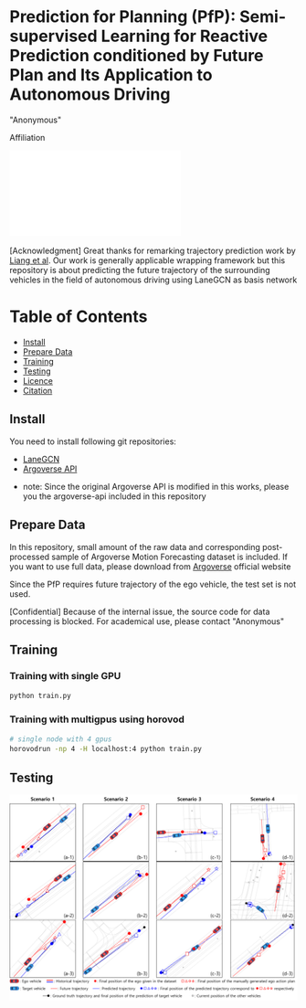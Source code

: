# Prediction for Planning (PfP): Semi-supervised Learning for Reactive Prediction conditioned by Future Plan and Its Application to Autonomous Driving

"Anonymous"

Affiliation

![img](misc/fig2.pdf)

[Acknowledgment]
Great thanks for remarking trajectory prediction work by [Liang et al](https://github.com/uber-research/LaneGCN). Our work is generally applicable wrapping framework but this repository is about predicting the future trajectory of the surrounding vehicles in the field of autonomous driving using LaneGCN as basis network

Table of Contents
=================
  * [Install](#install)
  * [Prepare Data](#Prepare-Data)
  * [Training](#Training)
  * [Testing](#testing)
  * [Licence](#licence)
  * [Citation](#citation)



## Install
You need to install following git repositories:
- [LaneGCN](https://github.com/uber-research/LaneGCN#install-dependancy)
- [Argoverse API](https://github.com/argoai/argoverse-api#installation)

* note: Since the original Argoverse API is modified in this works, please you the argoverse-api included in this repository

## Prepare Data
In this repository, small amount of the raw data and corresponding post-processed sample of Argoverse Motion Forecasting dataset is included.
If you want to use full data, please download from [Argoverse](https://www.argoverse.org/tasks.html#forecasting-link) official website

Since the PfP requires future trajectory of the ego vehicle, the test set is not used.

[Confidential] Because of the internal issue, the source code for data processing is blocked.
For academical use, please contact "Anonymous"

## Training
### Training with single GPU
```sh
python train.py
```

### Training with multigpus using horovod
```sh
# single node with 4 gpus
horovodrun -np 4 -H localhost:4 python train.py
```

## Testing

![img](misc/fig4.png)


